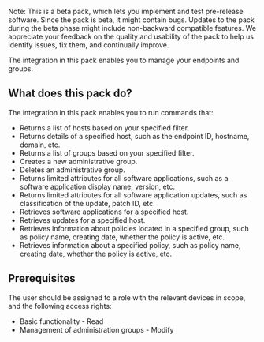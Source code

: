 Note: This is a beta pack, which lets you implement and test pre-release software. 
Since the pack is beta, it might contain bugs. Updates to the pack during the beta phase might include non-backward compatible features. 
We appreciate your feedback on the quality and usability of the pack to help us identify issues, fix them, and continually improve.

The integration in this pack enables you to manage your endpoints and groups.

## What does this pack do?

The integration in this pack enables you to run commands that:

- Returns a list of hosts based on your specified filter.
- Returns details of a specified host, such as the endpoint ID, hostname, domain, etc.
- Returns a list of groups based on your specified filter.
- Creates a new administrative group.
- Deletes an administrative group.
- Returns limited attributes for all software applications, such as a software application display name, version, etc.
- Returns limited attributes for all software application updates, such as classification of the update, patch ID, etc.
- Retrieves software applications for a specified host.
- Retrieves updates for a specified host.
- Retrieves information about policies located in a specified group, such as policy name, creating date, whether the policy is active, etc.
- Retrieves information about a specified policy, such as policy name, creating date, whether the policy is active, etc.

## Prerequisites

The user should be assigned to a role with the relevant devices in scope, and the following access rights:

- Basic functionality - Read
- Management of administration groups - Modify
